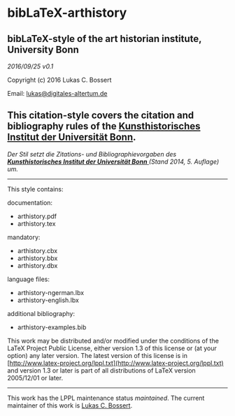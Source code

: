 bibLaTeX-arthistory    
======= 



bibLaTeX-style of the art historian institute, University Bonn
---
_2016/09/25 v0.1_

Copyright (c) 2016 Lukas C. Bossert

Email: [lukas@digitales-altertum.de](mailto:lukas@digitales-altertum.de)

This citation-style covers the citation and bibliography rules of 
the 
[__Kunsthistorisches Institut der Universität Bonn__](http://www.XXX).
---
*Der Stil setzt die Zitations- und Bibliographievorgaben 
des [__Kunsthistorisches Institut der Universität Bonn__ ](http://www.dainst.org/dai/meldungen) (Stand 2014, 5. Auflage) um.*

---

This style contains:

documentation:

- arthistory.pdf
- arthistory.tex

mandatory:

* arthistory.cbx
* arthistory.bbx
* arthistory.dbx

language files:

- arthistory-ngerman.lbx
- arthistory-english.lbx


additional bibliography:

- arthistory-examples.bib



This work may be distributed and/or modified under the
conditions of the LaTeX Project Public License, either version 1.3
of this license or (at your option) any later version.
The latest version of this license is in [http://www.latex-project.org/lppl.txt](http://www.latex-project.org/lppl.txt) and version 1.3 or later is part of all distributions of LaTeX
version 2005/12/01 or later.

---
This work has the LPPL maintenance status _maintained_.
The current maintainer of this work is [Lukas C. Bossert](https://github.com/LukasCBossert).

